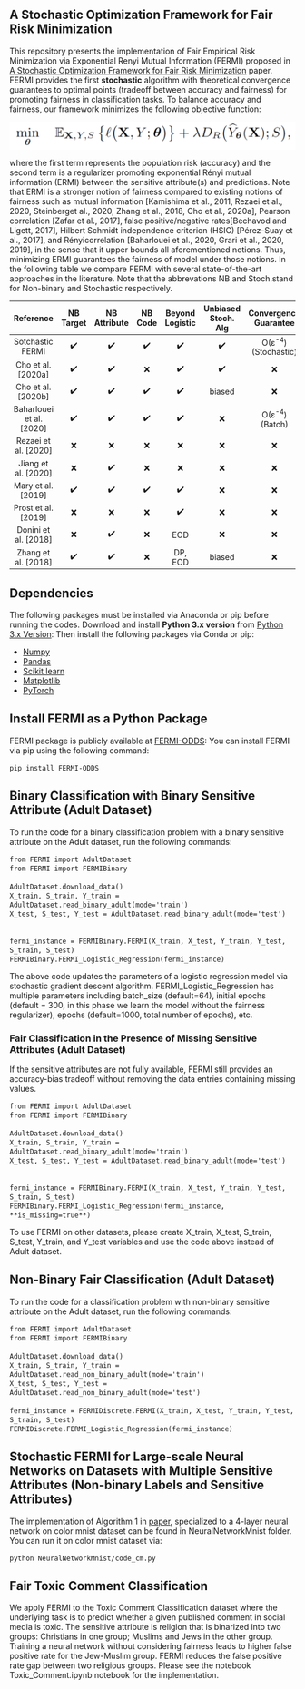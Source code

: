 ## A Stochastic Optimization Framework for Fair Risk Minimization
This repository presents the implementation of Fair Empirical Risk Minimization via Exponential Renyi Mutual Information (FERMI) proposed in [A Stochastic Optimization Framework for Fair Risk Minimization](https://arxiv.org/abs/2102.12586) paper. FERMI provides the first **stochastic** algorithm with theoretical convergence guarantees to optimal points (tradeoff between accuracy and fairness) for promoting fairness in classification tasks. To balance accuracy and fairness, our framework minimizes the following objective function:

<div align='center'> 
<img src="General_Framework.png" width="750" align='center'>
</div>

where the first term represents the population risk (accuracy) and the second term is a regularizer promoting exponential Rényi mutual information (ERMI) between the sensitive attribute(s) and predictions. Note that ERMI is a stronger notion of fairness compared to existing notions of fairness such as mutual information [Kamishima et al., 2011, Rezaei et al., 2020, Steinberget al., 2020, Zhang et al., 2018, Cho et al., 2020a], Pearson correlation [Zafar et al., 2017], false positive/negative rates[Bechavod and Ligett, 2017], Hilbert Schmidt independence criterion (HSIC) [Pérez-Suay et al., 2017], and Rényicorrelation [Baharlouei et al., 2020, Grari et al., 2020, 2019], in the sense that it upper bounds all aforementioned notions. Thus, minimizing ERMI guarantees the fairness of model under those notions. In the following table we compare FERMI with several state-of-the-art approaches in the literature. Note that the abbrevations NB and Stoch.stand for Non-binary and Stochastic respectively. 


**Reference** | **NB Target** | **NB Attribute** | **NB Code** | **Beyond Logistic** | **Unbiased Stoch. Alg** | **Convergence Guarantee**
:-: | :-: | :-: | :-: | :-: | :-: | :-:
Sotchastic FERMI | :heavy_check_mark: | :heavy_check_mark: | :heavy_check_mark: |  :heavy_check_mark: | :heavy_check_mark: | O(ε<sup>-4</sup>) (Stochastic)
Cho et al. [2020a] | :heavy_check_mark: | :heavy_check_mark: | :x: | :heavy_check_mark: | :heavy_check_mark: | :x:
Cho et al. [2020b] | :heavy_check_mark: | :heavy_check_mark: | :heavy_check_mark: | :heavy_check_mark: | biased | :x:
Baharlouei et al. [2020] | :heavy_check_mark: | :heavy_check_mark: | :heavy_check_mark: | :heavy_check_mark: | :x: | O(ε<sup>-4</sup>) (Batch)
Rezaei et al. [2020] | :x: |  :x: | :x: | :x: | :x: | :x:
Jiang et al. [2020] | :x: | :heavy_check_mark: | :x: | :x: | :x: | :x:
Mary et al. [2019] | :heavy_check_mark: | :heavy_check_mark: | :heavy_check_mark: | :heavy_check_mark: | :x: | :x: 
Prost et al. [2019] | :x: |  :x: | :x: | :heavy_check_mark: | :x: | :x:
Donini et al. [2018] | :x: | :heavy_check_mark: | :x: | EOD | :x: | :x:
Zhang et al. [2018] | :heavy_check_mark: | :heavy_check_mark: | :x: | DP, EOD | biased | :x:



## Dependencies
The following packages must be installed via Anaconda or pip before running the codes. Download and install **Python 3.x version** from [Python 3.x Version](https://www.python.org/downloads/):
Then install the following packages via Conda or pip:
* [Numpy](https://pandas.pydata.org/pandas-docs/stable/getting_started/install.html)
* [Pandas](https://anaconda.org/conda-forge/matplotlib)
* [Scikit learn](https://scikit-learn.org/stable/install.html)
* [Matplotlib](https://matplotlib.org/stable/users/installing.html)
* [PyTorch](https://pytorch.org/get-started/locally/)

## Install FERMI as a Python Package
FERMI package is publicly available at [FERMI-ODDS](https://pypi.org/project/FERMI-ODDS/): You can install FERMI via pip using the following command:

```
pip install FERMI-ODDS
```

## Binary Classification with Binary Sensitive Attribute (Adult Dataset)
To run the code for a binary classification problem with a binary sensitive attribute on the Adult dataset, run the following commands:

```
from FERMI import AdultDataset
from FERMI import FERMIBinary

AdultDataset.download_data()
X_train, S_train, Y_train = AdultDataset.read_binary_adult(mode='train')
X_test, S_test, Y_test = AdultDataset.read_binary_adult(mode='test')


fermi_instance = FERMIBinary.FERMI(X_train, X_test, Y_train, Y_test, S_train, S_test)
FERMIBinary.FERMI_Logistic_Regression(fermi_instance)
```

The above code updates the parameters of a logistic regression model via stochastic gradient descent algorithm. FERMI_Logistic_Regression has multiple parameters including batch_size (default=64), initial epochs (default = 300, in this phase we learn the model without the fairness regularizer), epochs (default=1000, total number of epochs), etc. 

### Fair Classification in the Presence of Missing Sensitive Attributes (Adult Dataset)
If the sensitive attributes are not fully available, FERMI still provides an accuracy-bias tradeoff without removing the data entries containing missing values.

```
from FERMI import AdultDataset
from FERMI import FERMIBinary

AdultDataset.download_data()
X_train, S_train, Y_train = AdultDataset.read_binary_adult(mode='train')
X_test, S_test, Y_test = AdultDataset.read_binary_adult(mode='test')


fermi_instance = FERMIBinary.FERMI(X_train, X_test, Y_train, Y_test, S_train, S_test)
FERMIBinary.FERMI_Logistic_Regression(fermi_instance, **is_missing=true**)
```

To use FERMI on other datasets, please create X_train, X_test, S_train, S_test, Y_train, and Y_test variables and use the code above instead of Adult dataset.

## Non-Binary Fair Classification (Adult Dataset)
To run the code for a classification problem with non-binary sensitive attribute on the Adult dataset, run the following commands:

```
from FERMI import AdultDataset
from FERMI import FERMIBinary

AdultDataset.download_data()
X_train, S_train, Y_train = AdultDataset.read_non_binary_adult(mode='train')
X_test, S_test, Y_test = AdultDataset.read_non_binary_adult(mode='test')

fermi_instance = FERMIDiscrete.FERMI(X_train, X_test, Y_train, Y_test, S_train, S_test)
FERMIDiscrete.FERMI_Logistic_Regression(fermi_instance)
```



## Stochastic FERMI for Large-scale Neural Networks on Datasets with Multiple Sensitive Attributes (Non-binary Labels and Sensitive Attributes)
The implementation of Algorithm 1 in [paper](https://arxiv.org/abs/2102.12586), specialized to a 4-layer neural network on color mnist dataset can be found in NeuralNetworkMnist folder. You can run it on color mnist dataset via:

```
python NeuralNetworkMnist/code_cm.py 
```


## Fair Toxic Comment Classification
We apply FERMI to the Toxic Comment Classification dataset where the underlying task is to predict whether a given published comment in social media is toxic. The sensitive attribute is religion that is binarized into two groups: Christians in one group; Muslims and Jews in the other group. Training a
neural network without considering fairness leads to higher false positive rate for the Jew-Muslim group. FERMI reduces the false positive rate gap between two
religious groups. Please see the notebook Toxic_Comment.ipynb notebook for the implementation.
